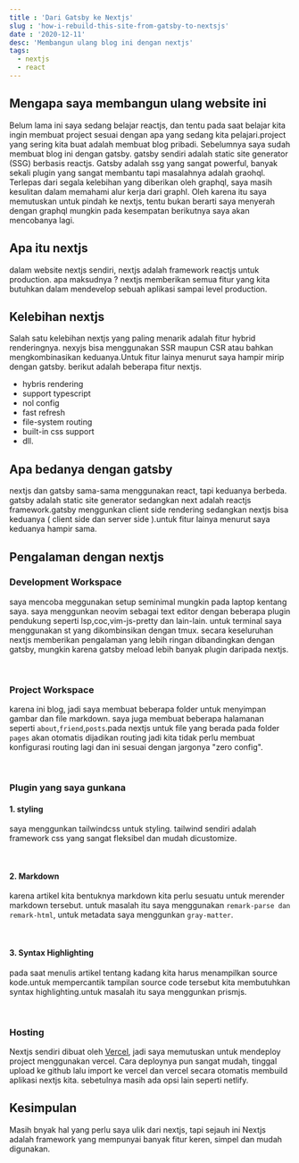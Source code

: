 ```yaml
---
title : 'Dari Gatsby ke Nextjs'
slug : 'how-i-rebuild-this-site-from-gatsby-to-nextsjs'
date : '2020-12-11'
desc: 'Membangun ulang blog ini dengan nextjs'
tags:
  - nextjs
  - react
---
```


## Mengapa saya membangun ulang website ini
Belum lama ini saya sedang belajar reactjs, dan tentu pada saat belajar kita ingin membuat project sesuai dengan apa yang sedang
kita pelajari.project yang sering kita buat adalah membuat blog pribadi.
Sebelumnya saya sudah membuat blog ini dengan gatsby. gatsby sendiri adalah static site generator (SSG) berbasis reactjs.
Gatsby adalah ssg yang sangat powerful, banyak sekali plugin yang sangat membantu tapi masalahnya adalah graohql.
Terlepas dari segala kelebihan yang diberikan oleh graphql, saya masih kesulitan dalam memahami alur kerja dari graphl.
Oleh karena itu saya memutuskan untuk pindah ke nextjs, tentu bukan berarti saya menyerah dengan graphql mungkin pada kesempatan 
berikutnya saya akan mencobanya lagi.

## Apa itu nextjs
dalam website nextjs sendiri, nextjs adalah framework reactjs untuk production. apa maksudnya ? nextjs memberikan semua fitur yang kita 
butuhkan dalam mendevelop sebuah aplikasi sampai level production.

## Kelebihan nextjs
Salah satu kelebihan nextjs yang paling menarik adalah fitur hybrid renderingnya. nexyjs bisa menggunakan SSR maupun CSR atau bahkan 
mengkombinasikan keduanya.Untuk fitur lainya menurut saya hampir mirip dengan gatsby. berikut adalah beberapa fitur nextjs.

- hybris rendering 
- support typescript
- nol config
- fast refresh
- file-system routing
- built-in css support
- dll.

## Apa bedanya dengan gatsby
nextjs dan gatsby sama-sama menggunakan react, tapi keduanya berbeda. gatsby adalah static site generator sedangkan next adalah reactjs
framework.gatsby menggunkan client side rendering sedangkan nextjs bisa keduanya ( client side dan server side ).untuk fitur lainya
menurut saya keduanya hampir sama.

## Pengalaman dengan nextjs

### Development Workspace
saya mencoba meggunakan setup seminimal mungkin pada laptop kentang saya.
saya menggunkan neovim sebagai text editor dengan beberapa plugin pendukung seperti lsp,coc,vim-js-pretty dan lain-lain.
untuk terminal saya menggunakan st yang dikombinsikan dengan tmux.
secara keseluruhan nextjs memberikan pengalaman yang lebih ringan dibandingkan dengan gatsby, mungkin karena gatsby meload lebih banyak
plugin daripada nextjs.

<br/>

### Project Workspace
karena ini blog, jadi saya membuat beberapa folder untuk menyimpan gambar dan file markdown.
saya juga membuat beberapa halamanan seperti `about`,`friend`,`posts`.pada nextjs untuk file yang berada pada folder `pages` akan 
otomatis dijadikan routing jadi kita tidak perlu membuat konfigurasi routing lagi dan ini sesuai dengan jargonya "zero config".

<br/>

### Plugin yang saya gunkana

#### 1. styling
saya menggunkan tailwindcss untuk styling. tailwind sendiri adalah framework css yang sangat fleksibel dan mudah dicustomize.

<br/>

#### 2. Markdown
karena artikel kita bentuknya markdown kita perlu sesuatu untuk merender markdown tersebut.
untuk masalah itu saya menggunakan `remark-parse dan remark-html`, untuk metadata saya menggunkan `gray-matter`.

<br/>

#### 3. Syntax Highlighting
pada saat menulis artikel tentang kadang kita harus menampilkan source kode.untuk mempercantik tampilan source code tersebut
kita membutuhkan syntax highlighting.untuk masalah itu saya menggunkan prismjs.

<br/>

### Hosting
Nextjs sendiri dibuat oleh [Vercel]("https://vercel.com"), jadi saya memutuskan untuk mendeploy project menggunakan vercel.
Cara deploynya pun sangat mudah, tinggal upload ke github lalu import ke vercel dan vercel secara otomatis membuild aplikasi nextjs kita.
sebetulnya masih ada opsi lain seperti netlify.

## Kesimpulan
Masih bnyak hal yang perlu saya ulik dari nextjs, tapi sejauh ini Nextjs adalah framework yang mempunyai banyak fitur keren, simpel 
dan mudah digunakan.



